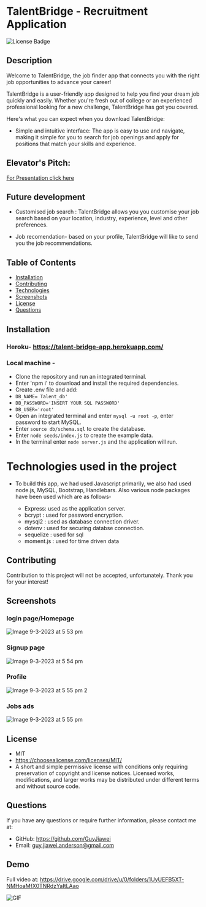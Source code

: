 # TalentBridge - Recruitment Application

  ![License Badge](https://img.shields.io/badge/license-MIT-green.svg)

  ## Description
Welcome to TalentBridge, the job finder app that connects you with the right job opportunities to advance your career!

TalentBridge is a user-friendly app designed to help you find your dream job quickly and easily. Whether you're fresh out of college or an experienced professional looking for a new challenge, TalentBridge has got you covered.

Here's what you can expect when you download TalentBridge:

- Simple and intuitive interface: The app is easy to use and navigate, making it simple for you to search for job openings and apply for positions that match your skills and experience.

## Elevator's Pitch:
  [For Presentation click here](https://docs.google.com/presentation/d/1bTsBigawyzlkwEE3H0gWnrjedALmKN2cS1n_vscp6YQ/edit#slide=id.g2162160f467_0_113 ) 
 
 
## Future development
- Customised job search : TalentBridge allows you you customise your job search based on your location, industry, experience, level and other preferences.

-  Job recomendation- based on your profile, TalentBridge will like to send you the job recommendations.


## Table of Contents

* [Installation](#installation)
* [Contributing](#contrubuting)
* [Technologies](#technologies)
* [Screenshots](#screenshots)
* [License](#license)
* [Questions](#questions)

## Installation

### Heroku- https://talent-bridge-app.herokuapp.com/

### Local machine -
- Clone the repository and run an integrated terminal.
- Enter 'npm i' to download and install the required dependencies.
- Create .env file and add: 
- `DB_NAME= Talent_db'`
- `DB_PASSWORD='INSERT YOUR SQL PASSWORD'`
- `DB_USER='root'`
- Open an integrated terminal and enter `mysql -u root -p`, enter password to start MySQL.
- Enter `source db/schema.sql` to create the database.
- Enter `node seeds/index.js` to create the example data.
- In the terminal enter `node server.js` and the application will run.


# Technologies used in the project
- To build this app, we had used Javascript primarily, we also had used node.js, MySQL, Bootstrap, Handlebars. Also various node packages have been used 
  which are as follows-
  
  - Express: used as the application server.
  - bcrypt : used for password encryption.
  - mysql2 : used as database connection driver.
  - dotenv : used for securing databse connection.
  - sequelize : used for sql
  - moment.js : used for time driven data

## Contributing

Contribution to this project will not be accepted, unfortunately. Thank you for your interest!


## Screenshots
### login page/Homepage
![Image 9-3-2023 at 5 53 pm](https://user-images.githubusercontent.com/117637113/223944702-9e66e8cb-23cc-4f62-a71d-f9a26bed4e80.jpg)


### Signup page
![Image 9-3-2023 at 5 54 pm](https://user-images.githubusercontent.com/117637113/223944766-500b3fb2-6d65-46aa-957d-758748c374f5.jpg)


### Profile 
![Image 9-3-2023 at 5 55 pm 2](https://user-images.githubusercontent.com/117637113/223944829-9cb336f6-7590-412a-8e11-d39f2f57576f.jpg)



### Jobs ads
![Image 9-3-2023 at 5 55 pm](https://user-images.githubusercontent.com/117637113/223944878-5bcd0a7e-a8df-444f-ac64-e4549e384ac5.jpg)

## License
- MIT
- https://choosealicense.com/licenses/MIT/
- A short and simple permissive license with conditions only requiring preservation of copyright and license notices. Licensed works, modifications, and larger works may be distributed under different terms and without source code.





## Questions

If you have any questions or require further information, please contact me at:

- GitHub: https://github.com/GuyJiawei
- Email: guy.jiawei.anderson@gmail.com

## Demo
Full video at: https://drive.google.com/drive/u/0/folders/1UyUEFB5XT-NMHoaMfX0TNRdzYaItLAao

![GIF](./assets/e-commerce_demo-gif.gif)
